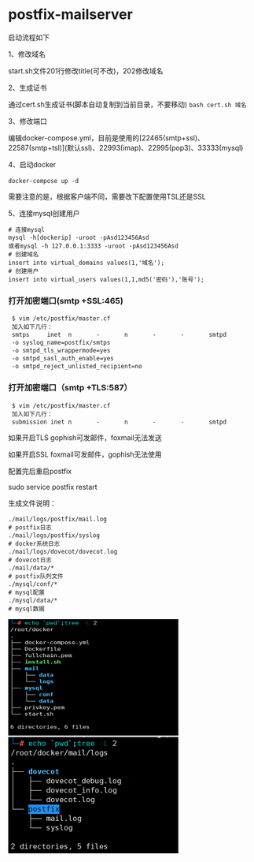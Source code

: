 # postfix-mailserver
启动流程如下

1、修改域名

start.sh文件201行修改title(可不改)，202修改域名


2、生成证书

通过cert.sh生成证书(脚本自动复制到当前目录，不要移动)
`bash cert.sh 域名`


3、修改端口

编辑docker-compose.yml，目前是使用的\[22465(smtp+ssl)、22587(smtp+tsl)\](默认ssl)、22993(imap)、22995(pop3)、33333(mysql)


4、启动docker

`docker-compose up -d`

需要注意的是，根据客户端不同，需要改下配置使用TSL还是SSL


5、连接mysql创建用户
```
# 连接mysql
mysql -h[dockerip] -uroot -pAsd123456Asd
或者mysql -h 127.0.0.1:3333 -uroot -pAsd123456Asd
# 创建域名
insert into virtual_domains values(1,'域名');
# 创建用户
insert into virtual_users values(1,1,md5('密码'),'账号');
```
### 打开加密端口(smtp +SSL:465)

```
 $ vim /etc/postfix/master.cf
 加入如下几行：
 smtps     inet  n       -       n       -       -       smtpd
 -o syslog_name=postfix/smtps
 -o smtpd_tls_wrappermode=yes
 -o smtpd_sasl_auth_enable=yes
 -o smtpd_reject_unlisted_recipient=no
```

### 打开加密端口（smtp +TLS:587）

```
 $ vim /etc/postfix/master.cf
 加入如下几行：
 submission inet n       -       n       -       -       smtpd
```

如果开启TLS gophish可发邮件，foxmail无法发送

如果开启SSL foxmail可发邮件，gophish无法使用

配置完后重启postfix

sudo service postfix restart


生成文件说明：
```
./mail/logs/postfix/mail.log
# postfix日志
./mail/logs/postfix/syslog
# docker系统日志
./mail/logs/dovecot/dovecot.log
# dovecot日志
./mail/data/*
# postfix队列文件
./mysql/conf/*
# mysql配置
./mysql/data/*
# mysql数据
```
![image](https://github.com/mrknow001/postfix-mailserver/blob/main/images/current-dir.png)
![image](https://github.com/mrknow001/postfix-mailserver/blob/main/images/logs-dir.png)
